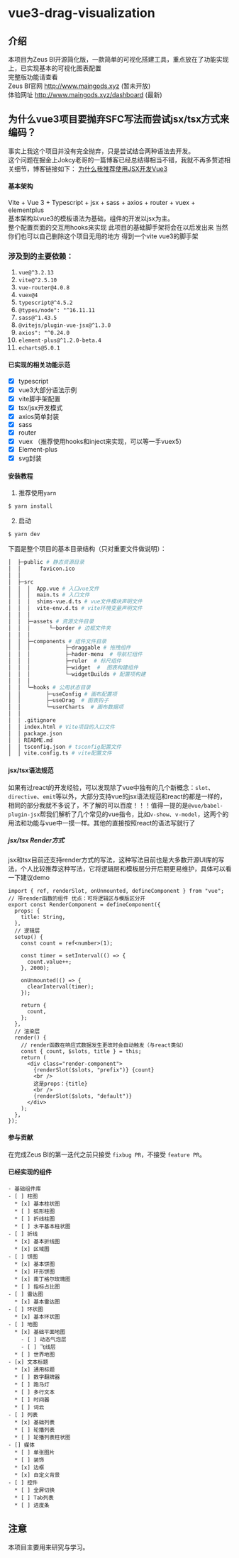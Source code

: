 # vue3-drag-visualization

## 介绍
本项目为Zeus BI开源简化版，一款简单的可视化搭建工具，重点放在了功能实现上，已实现基本的可视化图表配置  
完整版功能请查看  
Zeus BI官网 http://www.maingods.xyz (暂未开放)  
体验网址    http://www.maingods.xyz/dashboard (最新)  

## 为什么vue3项目要抛弃SFC写法而尝试jsx/tsx方式来编码？  
事实上我这个项目并没有完全抛弃，只是尝试结合两种语法去开发。  
这个问题在掘金上Jokcy老哥的一篇博客已经总结得相当不错，我就不再多赘述相关细节，博客链接如下：
[为什么我推荐使用JSX开发Vue3](https://juejin.cn/post/6911175470255964174)
#### 基本架构
Vite + Vue 3 + Typescript + jsx + sass + axios + router + vuex + elementplus  
基本架构以vue3的模板语法为基础，组件的开发以jsx为主。   
整个配置页面的交互用hooks来实现
此项目的基础脚手架将会在以后发出来 当然你们也可以自己删除这个项目无用的地方 得到一个vite vue3的脚手架
### 涉及到的主要依赖：

1. `vue@^3.2.13`
2. `vite@^2.5.10`
3. `vue-router@4.0.8`
4. `vuex@4`
5. `typescript@^4.5.2`
6. `@types/node": "^16.11.11`
7. `sass@^1.43.5`
8. `@vitejs/plugin-vue-jsx@^1.3.0`
9. `axios": "^0.24.0`
10. `element-plus@^1.2.0-beta.4`
11. `echarts@5.0.1`
#### 已实现的相关功能示范
- [x] typescript
- [x] vue3大部分语法示例
- [x] vite脚手架配置
- [x] tsx/jsx开发模式
- [x] axios简单封装
- [x] sass
- [x] router
- [x] vuex （推荐使用hooks和inject来实现，可以等一手vuex5）
- [x] Element-plus  
- [x] svg封装  
#### 安装教程
1. 推荐使用`yarn`
```bash
$ yarn install
```
2. 启动
```bash
$ yarn dev
```

下面是整个项目的基本目录结构（只对重要文件做说明）：

```bash
│  ├─public # 静态资源目录
│  │      favicon.ico 
│  │
│  ├─src
│  │  │  App.vue # 入口vue文件
│  │  │  main.ts # 入口文件
│  │  │  shims-vue.d.ts # vue文件模块声明文件
│  │  │  vite-env.d.ts # vite环境变量声明文件
│  │  │
│  │  ├─assets # 资源文件目录
│  │  │      └─border # 边框文件夹
│  │  │
│  │  ├─components # 组件文件目录
│  │  │           ├─draggable # 拖拽组件
│  │  │           ├─hader-menu  # 导航栏组件
│  │  │           ├─ruler  # 标尺组件  
│  │  │           ├─widget  #  图表构建组件
│  │  │           └─widgetBuilds # 配置项构建
│  │  │ 
│  │  └─hooks # 公用状态目录
│  │        ├─useConfig # 画布配置项
│  │        ├─useDrag  # 图表钩子
│  │        └─userCharts  # 画布数据项  
│  │  
│  │ .gitignore
│  │ index.html # Vite项目的入口文件 
│  │ package.json
│  │ README.md
│  │ tsconfig.json # tsconfig配置文件
│  │ vite.config.ts # vite配置文件
```
#### jsx/tsx语法规范
如果有过react的开发经验，可以发现除了vue中独有的几个新概念：`slot`、`directive`、`emit`等以外，大部分支持vue的jsx语法规范和react的都是一样的，相同的部分我就不多说了，不了解的可以百度！！！值得一提的是`@vue/babel-plugin-jsx`帮我们解析了几个常见的vue指令，比如`v-show`、`v-model`，这两个的用法和功能与vue中一摸一样。其他的直接按照react的语法写就行了
##### jsx/tsx Render方式
jsx和tsx目前还支持render方式的写法，这种写法目前也是大多数开源UI库的写法，个人比较推荐这种写法，它将逻辑层和模板层分开后期更易维护，具体可以看一下建议demo
```tsx
import { ref, renderSlot, onUnmounted, defineComponent } from "vue";
// 带render函数的组件 优点：可将逻辑区与模版区分开
export const RenderComponent = defineComponent({
  props: {
    title: String,
  },
  // 逻辑层
  setup() {
    const count = ref<number>(1);

    const timer = setInterval(() => {
      count.value++;
    }, 2000);

    onUnmounted(() => {
      clearInterval(timer);
    });

    return {
      count,
    };
  },
  // 渲染层
  render() {
    // render函数在响应式数据发生更改时会自动触发（与react类似）
    const { count, $slots, title } = this;
    return (
      <div class="render-component">
        {renderSlot($slots, "prefix")} {count}
        <br />
        这是props：{title}
        <br />
        {renderSlot($slots, "default")}
      </div>
    );
  },
});
```
#### 参与贡献
在完成Zeus BI的第一迭代之前只接受 `fixbug PR`，不接受 `feature PR`。
#### 已经实现的组件

```
- 基础组件库
- [ ] 柱图
  * [x] 基本柱状图
  * [ ] 弧形柱图
  * [ ] 折线柱图
  * [ ] 水平基本柱状图
- [ ] 折线
  * [x] 基本折线图
  * [x] 区域图
- [ ] 饼图
  * [x] 基本饼图
  * [x] 环形饼图
  * [x] 南丁格尔玫瑰图
  * [ ] 指标占比图
- [ ] 雷达图
  * [x] 基本雷达图
- [ ] 环状图
  * [x] 基本环状图
- [ ] 地图
  * [x] 基础平面地图
    - [ ] 动态气泡层
    - [ ] 飞线层
  * [ ] 世界地图
- [x] 文本标题
  * [x] 通用标题
  * [ ] 数字翻牌器
  * [ ] 跑马灯
  * [ ] 多行文本
  * [ ] 时间器
  * [ ] 词云
- [ ] 列表
  * [x] 基础列表
  * [ ] 轮播列表
  * [ ] 轮播列表柱状图
- [] 媒体
  * [ ] 单张图片
  * [ ] 装饰
  * [x] 边框
  * [x] 自定义背景
- [ ] 控件
  * [ ] 全屏切换
  * [ ] Tab列表
  * [ ] 进度条
```
## 注意

本项目主要用来研究与学习。
